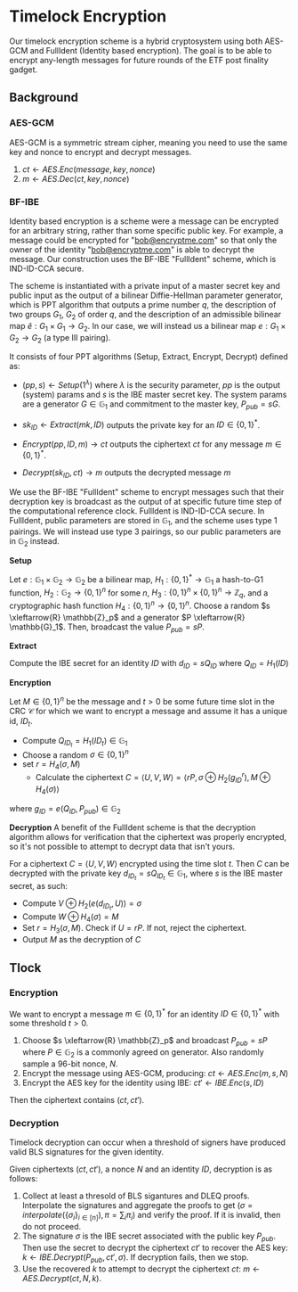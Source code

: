 # Timelock Encryption

Our timelock encryption scheme is a hybrid cryptosystem using both AES-GCM and FullIdent (Identity based encryption). The goal is to be able to encrypt any-length messages for future rounds of the ETF post finality gadget.

## Background

### AES-GCM
AES-GCM is a symmetric stream cipher, meaning you need to use the same key and nonce to encrypt and decrypt messages.

1. $ct \leftarrow AES.Enc(message, key, nonce)$
2. $m \leftarrow AES.Dec(ct, key, nonce)$


### BF-IBE


Identity based encryption is a scheme were a message can be encrypted for an arbitrary string, rather than some specific public key. For example, a message could be encrypted for "bob@encryptme.com" so that only the owner of the identity "bob@encryptme.com" is able to decrypt the message. Our construction uses the BF-IBE "FullIdent" scheme, which is IND-ID-CCA secure. 

The scheme is instantiated with a private input of a master secret key and public input as the output of a bilinear Diffie-Hellman parameter generator, which is PPT algorithm that outputs a prime number $q$, the description of two groups $G_1$, $G_2$ of order $q$, and the description of an admissible bilinear map $\hat{e} : G_1 \times G_1 \to G_2$. In our case, we will instead us a bilinear map $e: G_1 \times G_2 \to G_2$ (a type III pairing).

It consists of four PPT algorithms (Setup, Extract, Encrypt, Decrypt) defined as:

- $(pp, s) \leftarrow Setup(1^\lambda)$ where $\lambda$ is the security parameter, $pp$ is the output (system) params and $s$ is the IBE master secret key. The system params are a generator $G \in \mathbb{G}_1$ and commitment to the master key, $P_{pub} = sG$.

- $sk_{ID} \leftarrow Extract(mk, ID)$ outputs the private key for an $ID \in \{0, 1\}^*$.

- $Encrypt(pp, ID, m) \to ct$ outputs the ciphertext $ct$ for any message $m \in \{0, 1\}^*$.

- $Decrypt(sk_{ID}, ct) \to m$ outputs the decrypted message $m$

We use the BF-IBE "FullIdent" scheme to encrypt messages such that their decryption key is broadcast as the output of at specific future time step of the computational reference clock. FullIdent is IND-ID-CCA secure. In FullIdent, public parameters are stored in $\mathbb{G}_1$, and the scheme uses type 1 pairings. We will instead use type 3 pairings, so our public parameters are in $\mathbb{G}_2$ instead.

$\mathbf{Setup}$

Let $e: \mathbb{G}_1 \times \mathbb{G}_2 \to \mathbb{G}_2$ be a bilinear map, $H_1: \{0, 1\}^* \to \mathbb{G}_1$ a hash-to-G1 function, $H_2: \mathbb{G}_2 \to \{0, 1\}^n$ for some $n$, $H_3: \{0, 1\}^n \times \{0, 1\}^n \to \mathbb{Z}_q$, and a cryptographic hash function $H_4: \{0, 1\}^n \to \{0, 1\}^n$. Choose a random $s \xleftarrow{R} \mathbb{Z}_p$ and a generator $P \xleftarrow{R} \mathbb{G}_1$. Then, broadcast the value $P_{pub} = sP$.

$\mathbf{Extract}$

Compute the IBE secret for an identity $ID$ with $d_{ID} = sQ_{ID}$ where $Q_{ID} = H_1(ID)$

$\mathbf{Encryption}$

Let $M \in \{0, 1\}^n$ be the message and $t > 0$ be some future time slot in the CRC $\mathcal{C}$ for which we want to encrypt a message and assume it has a unique id, $ID_t$.

- Compute $Q_{ID_t} = H_1(ID_t) \in \mathbb{G}_1$
- Choose a random $\sigma \in \{0, 1\}^n$
- set $r = H_4(\sigma, M)$
    - Calculate the ciphertext
        $C = \left<U, V, W\right> = \left< rP, \sigma \oplus H_2(g^r_{ID}), M \oplus H_4(\sigma) \right>$


where $g_{ID} = e(Q_{ID}, P_{pub}) \in \mathbb{G}_2$

$\mathbf{Decryption}$
A benefit of the FullIdent scheme is that the decryption algorithm allows for verification that the ciphertext was properly encrypted, so it's not possible to attempt to decrypt data that isn't yours.

For a ciphertext $C = \left <U, V, W\right >$ encrypted using the time slot $t$. Then $C$ can be decrypted with the private key $d_{ID_t} = s Q_{ID_t} \in \mathbb{G}_1$, where $s$ is the IBE master secret, as such:


- Compute $V \oplus H_2(e(d_{ID_t}, U)) = \sigma$
- Compute $W \oplus H_4(\sigma) = M$
- Set $r = H_3(\sigma, M)$. Check if $U = rP$. If not, reject the ciphertext.
- Output $M$ as the decryption of $C$


## Tlock

### Encryption

We want to encrypt a message $m \in \{0, 1\}^*$ for an identity $ID \in \{0, 1\}^*$ with some threshold $t > 0$.

1. Choose $s \xleftarrow{R} \mathbb{Z}_p$ and broadcast $P_{pub} = sP$ where $P \in \mathbb{G}_2$ is a commonly agreed on generator. Also randomly sample a 96-bit nonce, $N$.
2. Encrypt the message using AES-GCM, producing: $ct \leftarrow AES.Enc(m, s, N)$
3. Encrypt the AES key for the identity using IBE: $ct' \leftarrow IBE.Enc(s, ID)$

Then the ciphertext contains $(ct, ct')$.

### Decryption

Timelock decryption can occur when a threshold of signers have produced valid BLS signatures for the given identity. 

Given ciphertexts $(ct, ct')$, a nonce $N$ and an identity $ID$, decryption is as follows:
1. Collect at least a thresold of BLS sigantures and DLEQ proofs. Interpolate the signatures and aggregate the proofs to get $(\sigma = interpolate(\{\sigma_i\}_{i \in [n]}), \pi = \sum_i \pi_i)$ and verify the proof. If it is invalid, then do not proceed.
2. The signature $\sigma$ is the IBE secret associated with the public key $P_{pub}$. Then use the secret to decrypt the ciphertext $ct'$ to recover the AES key: $k \leftarrow IBE.Decrypt(P_{pub}, ct', \sigma)$. If decryption fails, then we stop.
3. Use the recovered $k$ to attempt to decrypt the ciphertext $ct$: $m \leftarrow AES.Decrypt(ct, N, k)$.

